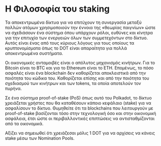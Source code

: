 # Η Φιλοσοφία του staking

Τα αποκεντρωμένα δίκτυα για να επιτύχουν τη συνεργασία μεταξύ πολλών ατόμων χρησιμοποιούν την έννοια της «θεωρίας παιγνίων» ώστε να σχεδιάσουν ένα σύστημα όπου υπάρχουν ρόλοι, ευθύνες και κίνητρα για την επιτυχία των ενεργειών όλων των συμμετεχόντων στο δίκτυο. Αυτός είναι ένας από τους κύριους λόγους για τους οποίους τα κρυπτονομίσματα όπως το DOT  είναι απαραίτητα για πολλά αποκεντρωμένα συστήματα.

Οι οικονομικές ανταμοιβές είναι ο απόλυτος μηχανισμός κινήτρων. Για το Bitcoin είναι το BTC και για το Ethereum είναι το ETH. Επομένως, το πόσο ασφαλές είναι ένα blockchain δεν καθορίζεται αποκλειστικά από την ποιότητα του κώδικα του. Καθορίζεται επίσης και από την ποιότητα του σχεδιασμού των κινήτρων και των tokens, τα οποία αποτελούν τον πυρήνα.

Σε ένα σύστημα proof-of-stake (PoS) όπως αυτό του Polkadot, το δίκτυο χρειάζεται χρήστες που θα καταθέσουν κάποιο κεφάλαιο (stake) για να ασφαλίσουν το δίκτυο. Θυμηθείτε ότι τα blockchains που λειτουργούν με proof-of-stake βασίζονται τόσο στην τεχνολογική όσο και στην οικονομική ασφάλεια, έτσι ώστε οι περιβαλλοντικές επιπτώσεις να αντισταθμίζονται από τα οικονομικά.

Αξίζει να σημειωθεί ότι χρειάζεσαι μόλις 1 DOT για να αρχίσεις να κάνεις stake μέσω των Nomination Pools.